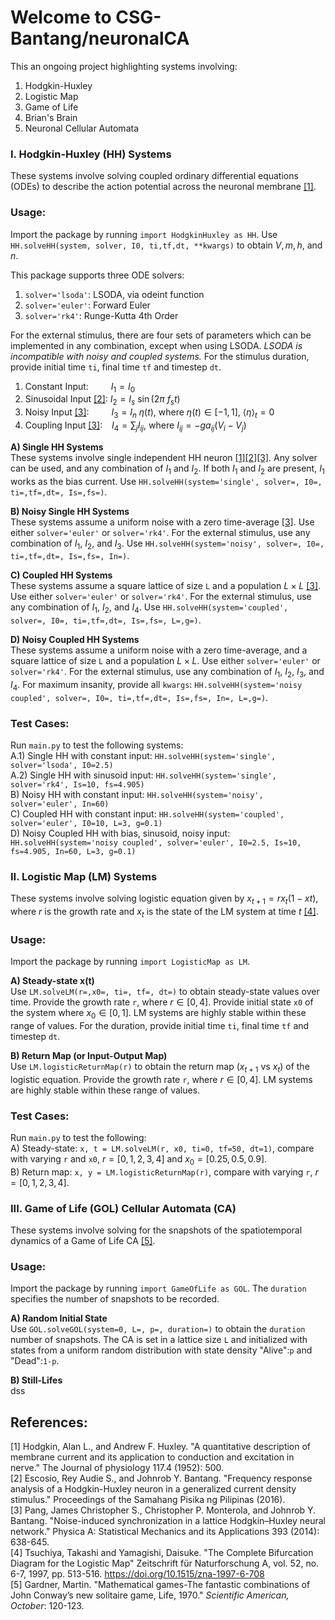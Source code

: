 # Welcome to CSG-Bantang/neuronalCA

This an ongoing project highlighting systems involving:
1) Hodgkin-Huxley
2) Logistic Map
3) Game of Life
4) Brian's Brain
5) Neuronal Cellular Automata

### I. Hodgkin-Huxley (HH) Systems
These systems involve solving coupled ordinary differential equations (ODEs) to describe the action potential across the neuronal membrane [[1]](#1).
### Usage:
Import the package by running  `import HodgkinHuxley as HH`. 
Use `HH.solveHH(system, solver, I0, ti,tf,dt, **kwargs)` to obtain $V, m, h,$ and $n$.

This package supports three ODE solvers:
1) `solver='lsoda'`: LSODA, via odeint function
2) `solver='euler'`: Forward Euler
3) `solver='rk4'`: Runge-Kutta 4th Order

For the external stimulus, there are four sets of parameters which can be implemented in any combination, except when using LSODA. *LSODA is incompatible with noisy and coupled systems.* For the stimulus duration, provide initial time `ti`, final time `tf` and timestep `dt`.
1) Constant Input: &emsp;&emsp; $I_{1} = I_0$
2) Sinusoidal Input [[2]](#2): $I_{2} = I_s~\sin(2\pi~f_s t)$
3) Noisy Input [[3]](#3): &emsp;&emsp; $I_{3} = I_n~\eta(t)$, where $\eta(t)\in[-1,1]$, $\langle \eta \rangle_t = 0$
4) Coupling Input [[3]](#3): &ensp; $I_{4} = \sum_{j} I_{ij}$, where $I_{ij} = -g a_{ij} (V_i-V_j)$

**A) Single HH Systems** <br>
These systems involve single independent HH neuron [[1][2][3]](#1,#2,#3). Any solver can be used, and any combination of $I_{1}$ and $I_{2}$. If both $I_{1}$ and $I_{2}$ are present, $I_1$ works as the bias current. Use `HH.solveHH(system='single', solver=, I0=, ti=,tf=,dt=, Is=,fs=)`.

**B) Noisy Single HH Systems** <br>
These systems assume a uniform noise with a zero time-average [[3]](#3). Use either `solver='euler'` or `solver='rk4'`. For the external stimulus, use any combination of $I_1$, $I_2$, and $I_3$. Use `HH.solveHH(system='noisy', solver=, I0=, ti=,tf=,dt=, Is=,fs=, In=)`.

**C) Coupled HH Systems** <br>
These systems assume a square lattice of size `L` and a population $L\times L$ [[3]](#3). Use either `solver='euler'` or `solver='rk4'`. For the external stimulus, use any combination of $I_1$, $I_2$, and $I_4$. Use `HH.solveHH(system='coupled', solver=, I0=, ti=,tf=,dt=, Is=,fs=, L=,g=)`.

**D) Noisy Coupled HH Systems** <br>
These systems assume a uniform noise with a zero time-average, and a square lattice of size `L` and a population $L\times L$. Use either `solver='euler'` or `solver='rk4'`. For the external stimulus, use any combination of $I_1$, $I_2$, $I_3$, and $I_4$. For maximum insanity, provide all `kwargs`: `HH.solveHH(system='noisy coupled', solver=, I0=, ti=,tf=,dt=, Is=,fs=, In=, L=,g=)`.

### Test Cases:
Run `main.py` to test the following systems: <br>
A.1) Single HH with constant input: `HH.solveHH(system='single', solver='lsoda', I0=2.5)` <br>
A.2) Single HH with  sinusoid input: `HH.solveHH(system='single', solver='rk4', Is=10, fs=4.905)` <br>
B) Noisy HH with constant input: `HH.solveHH(system='noisy', solver='euler', In=60)` <br>
C) Coupled HH with constant input: `HH.solveHH(system='coupled', solver='euler', I0=10, L=3, g=0.1)` <br>
D) Noisy Coupled HH with bias, sinusoid, noisy input: `HH.solveHH(system='noisy coupled', solver='euler', I0=2.5, Is=10, fs=4.905, In=60, L=3, g=0.1)`


### II. Logistic Map (LM) Systems
These systems involve solving logistic equation given by $x_{t+1} = r x_{t} (1-x{t})$, where
$r$ is the growth rate and $x_{t}$ is the state of the LM system at time $t$  [[4]](#4).

### Usage:
Import the package by running  `import LogisticMap as LM`. 

**A) Steady-state x(t)** <br>
Use `LM.solveLM(r=,x0=, ti=, tf=, dt=)` to obtain steady-state values over time. Provide the growth rate `r`, where $r \in [0,4]$. Provide initial state `x0` of the system where $x_{0} \in [0,1]$. LM systems are highly stable within these range of values. For the duration, provide initial time `ti`, final time `tf` and timestep `dt`.

**B) Return Map (or Input-Output Map)** <br>
Use `LM.logisticReturnMap(r)` to obtain the return map ($x_{t+1}$ vs $x_{t}$) of the logistic equation. Provide the growth rate `r`, where $r \in [0,4]$. LM systems are highly stable within these range of values.

### Test Cases:
Run `main.py` to test the following: <br>
A) Steady-state: `x, t = LM.solveLM(r, x0, ti=0, tf=50, dt=1)`, compare with varying `r` and `x0`, $r=[0,1,2,3,4]$ and $x_0=[0.25, 0.5, 0.9]$. <br>
B) Return map: `x, y = LM.logisticReturnMap(r)`, compare with varying `r`, $r=[0,1,2,3,4]$.


### III. Game of Life (GOL) Cellular Automata (CA)
These systems involve solving for the snapshots of the spatiotemporal dynamics of a Game of Life CA  [[5]](#5).

### Usage:
Import the package by running  `import GameOfLife as GOL`. The `duration` specifies the number of snapshots to be recorded.

**A) Random Initial State** <br>
Use `GOL.solveGOL(system=0, L=, p=, duration=)` to obtain the `duration` number of snapshots. The CA is set in a lattice size `L` and initialized with states from a uniform random distribution with state density "Alive":`p` and "Dead":`1-p`.

**B) Still-Lifes** <br>
dss

## References:
<a id="1">[1]</a> Hodgkin, Alan L., and Andrew F. Huxley. "A quantitative description of membrane current and its application to conduction and excitation in nerve." The Journal of physiology 117.4 (1952): 500. <br>
<a id="2">[2]</a> Escosio, Rey Audie S., and Johnrob Y. Bantang. "Frequency response analysis of a Hodgkin-Huxley neuron in a generalized current density stimulus." Proceedings of the Samahang Pisika ng Pilipinas (2016). <br>
<a id="3">[3]</a> Pang, James Christopher S., Christopher P. Monterola, and Johnrob Y. Bantang. "Noise-induced synchronization in a lattice Hodgkin–Huxley neural network." Physica A: Statistical Mechanics and its Applications 393 (2014): 638-645. <br>
<a id="4">[4]</a> Tsuchiya, Takashi and Yamagishi, Daisuke. "The Complete Bifurcation Diagram for the Logistic Map" Zeitschrift für Naturforschung A, vol. 52, no. 6-7, 1997, pp. 513-516. https://doi.org/10.1515/zna-1997-6-708 <br>
<a id="5">[5]</a> Gardner, Martin. "Mathematical games-The fantastic combinations of John Conway’s new solitaire game, Life, 1970." _Scientific American, October_: 120-123.

